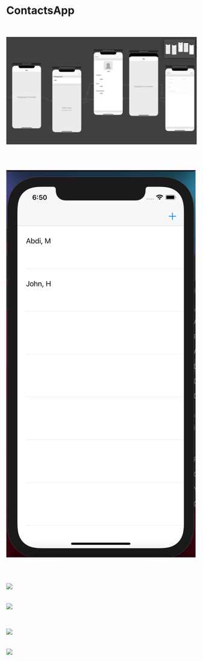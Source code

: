 # ContactsApp
<br><br> 
![](https://github.com/Abdi1717/ContactsApp/blob/master/images/1.png)
<br>

<br><br>  
![](https://github.com/Abdi1717/ContactsApp/blob/master/images/2.png)
<br> 

<br><br>  
![](3.PNG)
<br> 
<br><br> 
![](4.PNG)
<br>

<br><br> 
![](5.PNG)
<br> 
<br><br> 
![](6.PNG)
<br>
